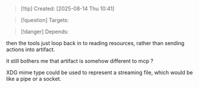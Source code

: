 
>[!tip] Created: [2025-08-14 Thu 10:41]

>[!question] Targets: 

>[!danger] Depends: 

then the tools just loop back in to reading resources, rather than sending actions into artifact.

it still bothers me that artifact is somehow different to mcp ?

XDG mime type could be used to represent a streaming file, which would be like a pipe or a socket.